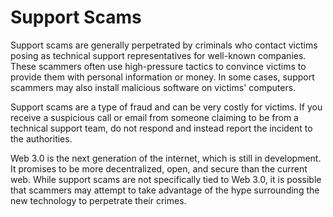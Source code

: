 # Support Scams

Support scams are generally perpetrated by criminals who contact victims posing as technical support representatives for well-known companies. These scammers often use high-pressure tactics to convince victims to provide them with personal information or money. In some cases, support scammers may also install malicious software on victims' computers.

Support scams are a type of fraud and can be very costly for victims. If you receive a suspicious call or email from someone claiming to be from a technical support team, do not respond and instead report the incident to the authorities.

Web 3.0 is the next generation of the internet, which is still in development. It promises to be more decentralized, open, and secure than the current web. While support scams are not specifically tied to Web 3.0, it is possible that scammers may attempt to take advantage of the hype surrounding the new technology to perpetrate their crimes.
